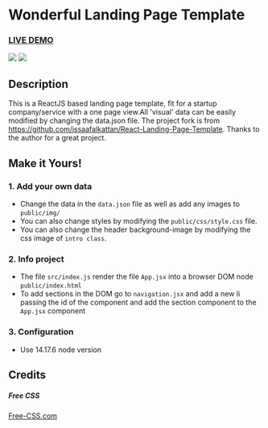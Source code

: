 # Wonderful Landing Page Template

### <a href="https://wonderfullandingpage.github.io/mylandingpage/">LIVE DEMO</a> 

![](https://github.com/wonderfullandingpage/mylandingpage/blob/master/imgs/01.jpg?raw=true)
![](https://github.com/wonderfullandingpage/mylandingpage/blob/master/imgs/02.jpg?raw=true)

## Description
This is a ReactJS based landing page template, fit for a startup company/service with a one page view.All 'visual' data can be easily modified by changing the data.json file. The project fork is from https://github.com/issaafalkattan/React-Landing-Page-Template. Thanks to the author for a great project.

## Make it Yours!

### 1. Add your own data 
- Change the data in the ```data.json``` file as well as add any images to ```public/img/```
- You can also change styles by modifying the ```public/css/style.css``` file.
- You can also change the header background-image by modifying the css image of ```intro class```.

### 2. Info project
- The file ```src/index.js``` render the file ```App.jsx``` into a browser DOM node ```public/index.html```
- To add sections in the DOM go to ```navigation.jsx``` and add a new li passing the id of the component and add
  the section component to the ```App.jsx``` component

### 3. Configuration
- Use 14.17.6 node version

## Credits
##### Free CSS 
<a href="https://www.free-css.com/assets/files/free-css-templates/preview/page234/interact/">Free-CSS.com </a>

